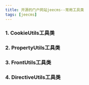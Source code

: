 ```yaml
---
title: 开源的门户网站jeecms--常用工具类
tags: [jeecms]
---
```


### 1. CookieUtils工具类

### 2. PropertyUtils工具类

### 3. FrontUtils工具类

### 4. DirectiveUtils工具类

